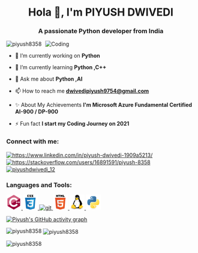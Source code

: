 
<h1 align="center">Hola 👋, I'm PIYUSH DWIVEDI</h1>
<h3 align="center">A passionate Python developer from India</h3>
<img align="right" alt="Coding" width="400" src="https://cdn.dribbble.com/users/1162077/screenshots/3848914/programmer.gif">

<p align="left"> <img src="https://komarev.com/ghpvc/?username=piyush8358&label=Profile%20views&color=0e75b6&style=flat" alt="piyush8358" /> </p>

- 🔭 I’m currently working on **Python**

- 🌱 I’m currently learning **Python ,C++**

- 💬 Ask me about **Python ,AI**

- 📫 How to reach me **dwivedipiyush9754@gmail.com**

- ✨  About My Achievements **I'm Microsoft Azure Fundamental Certified  AI-900 / DP-900**

- ⚡ Fun fact **I start my Coding Journey on 2021**

<h3 align="left">Connect with me:</h3>
<p align="left">
<a href="https://www.linkedin.com/in/piyush-dwivedi-1909a5213/" target="blank"><img align="center" src="https://raw.githubusercontent.com/rahuldkjain/github-profile-readme-generator/master/src/images/icons/Social/linked-in-alt.svg" alt="https://www.linkedin.com/in/piyush-dwivedi-1909a5213/" height="30" width="40" /></a>
<a href="https://stackoverflow.com/users/16891591/piyush-8358" target="blank"><img align="center" src="https://raw.githubusercontent.com/rahuldkjain/github-profile-readme-generator/master/src/images/icons/Social/stack-overflow.svg" alt="https://stackoverflow.com/users/16891591/piyush-8358" height="30" width="40" /></a>
<a href="https://instagram.com/piyushdwivedi_12" target="blank"><img align="center" src="https://raw.githubusercontent.com/rahuldkjain/github-profile-readme-generator/master/src/images/icons/Social/instagram.svg" alt="piyushdwivedi_12" height="30" width="40" /></a>
</p>

<h3 align="left">Languages and Tools:</h3>
<p align="left"> <a href="https://www.w3schools.com/cpp/" target="_blank" rel="noreferrer"> <img src="https://raw.githubusercontent.com/devicons/devicon/master/icons/cplusplus/cplusplus-original.svg" alt="cplusplus" width="40" height="40"/> </a> <a href="https://www.w3schools.com/css/" target="_blank" rel="noreferrer"> <img src="https://raw.githubusercontent.com/devicons/devicon/master/icons/css3/css3-original-wordmark.svg" alt="css3" width="40" height="40"/> </a> <a href="https://git-scm.com/" target="_blank" rel="noreferrer"> <img src="https://www.vectorlogo.zone/logos/git-scm/git-scm-icon.svg" alt="git" width="40" height="40"/> </a> <a href="https://www.w3.org/html/" target="_blank" rel="noreferrer"> <img src="https://raw.githubusercontent.com/devicons/devicon/master/icons/html5/html5-original-wordmark.svg" alt="html5" width="40" height="40"/> </a> <a href="https://www.linux.org/" target="_blank" rel="noreferrer"> <img src="https://raw.githubusercontent.com/devicons/devicon/master/icons/linux/linux-original.svg" alt="linux" width="40" height="40"/> </a> <a href="https://www.python.org" target="_blank" rel="noreferrer"> <img src="https://raw.githubusercontent.com/devicons/devicon/master/icons/python/python-original.svg" alt="python" width="40" height="40"/> </a> </p>



[![Piyush's GitHub activity graph](https://activity-graph.herokuapp.com/graph?username=piyush8358&&theme=xcode)](https://github.com/piyush8358)
<p><img align="left" src="https://github-readme-stats.vercel.app/api/top-langs?username=piyush8358&show_icons=true&locale=en&layout=compact&theme=tokyonight" alt="piyush8358" /></p>

<p>&nbsp;<img align="center" src="https://github-readme-stats.vercel.app/api?username=piyush8358&show_icons=true&locale=en&theme=tokyonight" alt="piyush8358" /></p>

<p><img align="center" src="https://github-readme-streak-stats.herokuapp.com/?user=piyush8358&&theme=tokyonight" alt="piyush8358" /></p>
